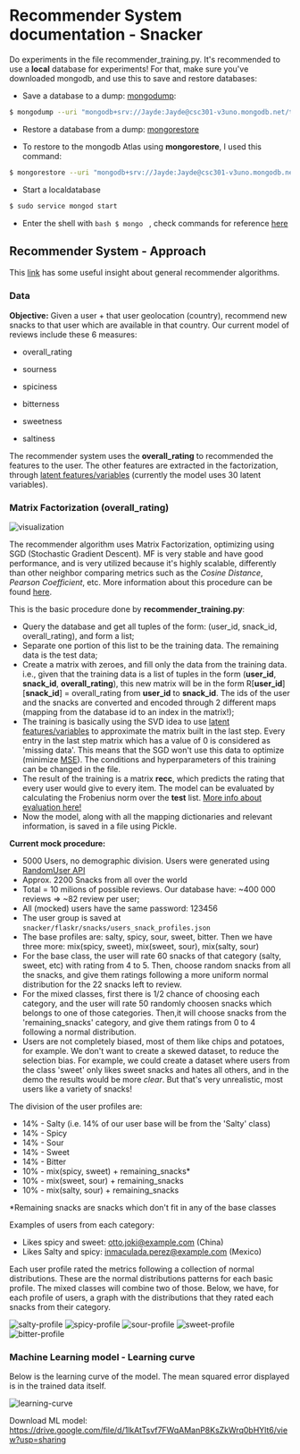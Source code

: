 Recommender System documentation - Snacker
========================
Do experiments in the file recommender_training.py.
It's recommended to use a **local** database for experiments! For that, make sure you've downloaded mongodb,
and use this to save and restore databases:
- Save a database to a dump: [mongodump](https://docs.mongodb.com/manual/reference/program/mongodump/#bin.mongodump):
```bash
$ mongodump --uri "mongodb+srv://Jayde:Jayde@csc301-v3uno.mongodb.net/test?retryWrites=true"
```
- Restore a database from a dump: [mongorestore](https://docs.mongodb.com/manual/reference/program/mongorestore/#bin.mongorestore)

- To restore to the mongodb Atlas using **mongorestore**, I used this command:
```bash
$ mongorestore --uri "mongodb+srv://Jayde:Jayde@csc301-v3uno.mongodb.net/test?retryWrites=true" --dir dump  --nsExclude 'admin.system.*'
```
* Start a localdatabase

```bash
$ sudo service mongod start
```

* Enter the shell with ```bash $ mongo ``` , check commands for reference [here](https://docs.mongodb.com/manual/reference/mongo-shell/)


## Recommender System - Approach

This [link](https://towardsdatascience.com/various-implementations-of-collaborative-filtering-100385c6dfe0) has some useful insight about
general recommender algorithms.


### Data

**Objective:** Given a user + that user geolocation (country), recommend new snacks to that user which are available in that country.
Our current model of reviews include these 6 measures:

- overall_rating

- sourness

- spiciness

- bitterness

- sweetness

- saltiness

The recommender system uses the **overall_rating** to recommended the features to the user. The other features are extracted in the factorization, through [latent features/variables](https://en.wikipedia.org/wiki/Latent_variable) (currently the model uses 30 latent variables).

### Matrix Factorization (overall_rating)

![visualization](https://cdn-images-1.medium.com/max/1600/1*Zhm1NMlmVywn0G18w3exog.png)


The recommender algorithm uses Matrix Factorization, optimizing using SGD (Stochastic Gradient Descent). MF is very stable and have good performance, and is very utilized because it's highly scalable, differently than other neighbor comparing metrics such as the *Cosine Distance*, *Pearson Coefficient*, etc. More information about this procedure can be found [here](http://www.albertauyeung.com/post/python-matrix-factorization/).

This is the basic procedure done by **recommender_training.py**:

* Query the database and get all tuples of the form: (user_id, snack_id, overall_rating), and form a list;
* Separate one portion of this list to be the training data. The remaining data is the test data;
* Create a matrix with zeroes, and fill only the data from the training data. i.e., given that the training data is a list of tuples in the form (**user_id**, **snack_id**, **overall_rating**), this new matrix will be in the form R\[**user_id**\]\[**snack_id**\] = overall_rating from **user_id** to **snack_id**. The ids of the user and the snacks are converted and encoded through 2 different maps (mapping from the database id to an index in the matrix!);
* The training is basically using the SVD idea to use [latent features/variables](https://en.wikipedia.org/wiki/Latent_variable) to approximate the matrix built in the last step. Every entry in the last step matrix which has a value of 0 is considered as 'missing data'. This means that the SGD won't use this data to optimize (minimize [MSE](https://en.wikipedia.org/wiki/Mean_squared_error)). The conditions and hyperparameters of this training can be changed in the file.
* The result of the training is a matrix **recc**, which predicts the rating that every user would give to every item. The model can be evaluated by calculating the Frobenius norm over the **test** list. [More info about evaluation here!](https://stats.stackexchange.com/questions/97411/evaluating-matrix-factorization-algorithms-for-netflix)
* Now the model, along with all the mapping dictionaries and relevant information, is saved in a file using Pickle.

**Current mock procedure:**

* 5000 Users, no demographic division. Users were generated using [RandomUser API](https://randomuser.me)
* Approx. 2200 Snacks from all over the world
* Total = 10 milions of possible reviews. Our database have: ~400 000 reviews => ~82 review per user;
* All (mocked) users have the same password: 123456
* The user group is saved at ```snacker/flaskr/snacks/users_snack_profiles.json```
* The base profiles are: salty, spicy, sour, sweet, bitter. Then we have three more: mix(spicy, sweet), mix(sweet, sour), mix(salty, sour)
* For the base class, the user will rate 60 snacks of that category (salty, sweet, etc) with rating from 4 to 5. Then, choose random snacks from all the snacks, and give them ratings following a more uniform normal distribution for the 22 snacks left to review.
* For the mixed classes, first there is 1/2 chance of choosing each category, and the user will rate 50 randomly choosen snacks which belongs to one of those categories. Then,it will choose snacks from the 'remaining_snacks' category, and give them ratings from 0 to 4 following a normal distribution.
* Users are not completely biased, most of them like chips and potatoes, for example. We don't want to create a skewed dataset, to reduce the selection bias. For example, we could create a dataset where users from the class 'sweet' only likes sweet snacks and hates all others, and in the demo the results would be more *clear*. But that's very unrealistic, most users like a variety of snacks!

The division of the user profiles are:
* 14% - Salty (i.e. 14% of our user base will be from the 'Salty' class)
* 14% - Spicy
* 14% - Sour
* 14% - Sweet
* 14% - Bitter
* 10% - mix(spicy, sweet) + remaining_snacks*
* 10% - mix(sweet, sour) + remaining_snacks
* 10% - mix(salty, sour) + remaining_snacks

*Remaining snacks are snacks which don't fit in any of the base classes

Examples of users from each category:
* Likes spicy and sweet: otto.joki@example.com (China)
* Likes Salty and spicy: inmaculada.perez@example.com (Mexico)


Each user profile rated the metrics following a collection of normal distributions. These are the normal distributions patterns for each basic profile. The mixed classes will combine two of those. Below, we have, for each profile of users, a graph with the distributions that they rated each snacks from their category.

![salty-profile](../resources/d3/salty_profile.png)
![spicy-profile](../resources/d3/spicy_profile.png)
![sour-profile](../resources/d3/sour_profile.png)
![sweet-profile](../resources/d3/sweet_profile.png)
![bitter-profile](../resources/d3/bitter_profile.png)


### Machine Learning model - Learning curve
Below is the learning curve of the model. The mean squared error displayed is in the trained data itself.

![learning-curve](../resources/d3/learning_curve.png)

Download ML model: https://drive.google.com/file/d/1lkAtTsvf7FWqAManP8KsZkWrq0bHYlt6/view?usp=sharing


